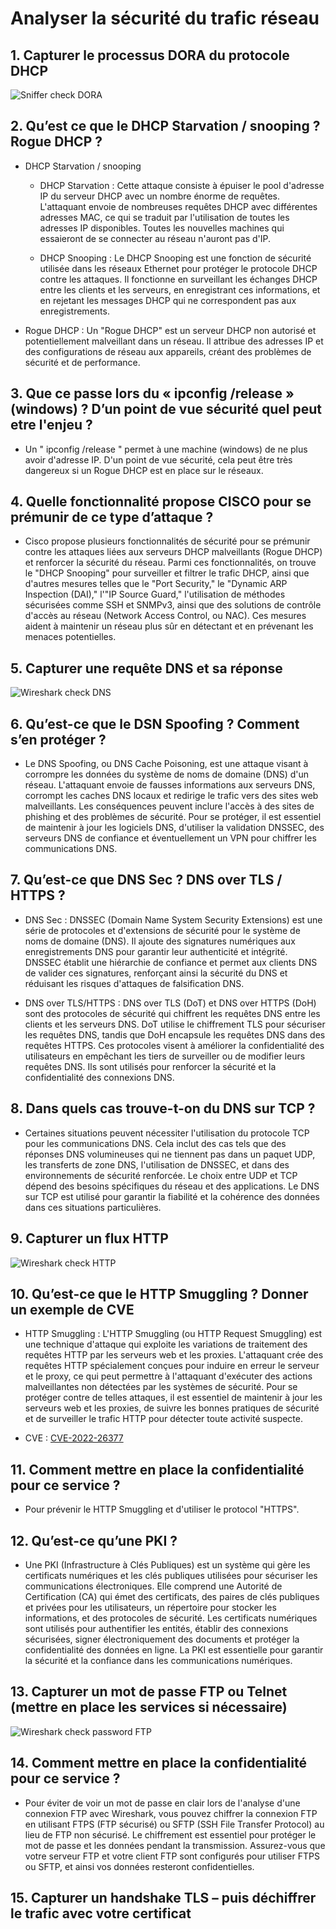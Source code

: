 # Analyser la sécurité du trafic réseau


## 1. Capturer le processus DORA du protocole DHCP

![Sniffer check DORA](https://cdn.discordapp.com/attachments/1036557173943185491/1164500994323918938/image.png?ex=65437110&is=6530fc10&hm=35d20e772053abea3784043e3adbd7a550705b93e439c047c2e9c91945c1fc48&)

## 2. Qu’est ce que le DHCP Starvation / snooping ? Rogue DHCP ?

- DHCP Starvation / snooping 
    - DHCP Starvation : Cette attaque consiste à épuiser le pool d'adresse IP du serveur DHCP avec un nombre énorme de requêtes. L'attaquant envoie de nombreuses requêtes DHCP avec différentes adresses MAC, ce qui se traduit par l'utilisation de toutes les adresses IP disponibles. Toutes les nouvelles machines qui essaieront de se connecter au réseau n'auront pas d'IP.

    - DHCP Snooping : Le DHCP Snooping est une fonction de sécurité utilisée dans les réseaux Ethernet pour protéger le protocole DHCP contre les attaques. Il fonctionne en surveillant les échanges DHCP entre les clients et les serveurs, en enregistrant ces informations, et en rejetant les messages DHCP qui ne correspondent pas aux enregistrements.

- Rogue DHCP : Un "Rogue DHCP" est un serveur DHCP non autorisé et potentiellement malveillant dans un réseau. Il attribue des adresses IP et des configurations de réseau aux appareils, créant des problèmes de sécurité et de performance.

## 3. Que ce passe lors du « ipconfig /release » (windows) ? D’un point de vue sécurité quel peut etre l'enjeu ?

- Un " ipconfig /release " permet à une machine (windows) de ne plus avoir d'adresse IP. D'un point de vue sécurité, cela peut être très dangereux si un Rogue DHCP est en place sur le réseaux.

## 4. Quelle fonctionnalité propose CISCO pour se prémunir de ce type d’attaque ?

- Cisco propose plusieurs fonctionnalités de sécurité pour se prémunir contre les attaques liées aux serveurs DHCP malveillants (Rogue DHCP) et renforcer la sécurité du réseau. Parmi ces fonctionnalités, on trouve le "DHCP Snooping" pour surveiller et filtrer le trafic DHCP, ainsi que d'autres mesures telles que le "Port Security," le "Dynamic ARP Inspection (DAI)," l'"IP Source Guard," l'utilisation de méthodes sécurisées comme SSH et SNMPv3, ainsi que des solutions de contrôle d'accès au réseau (Network Access Control, ou NAC). Ces mesures aident à maintenir un réseau plus sûr en détectant et en prévenant les menaces potentielles.

## 5. Capturer une requête DNS et sa réponse

![Wireshark check DNS](https://cdn.discordapp.com/attachments/1036557173943185491/1164501353834483783/image.png?ex=65437166&is=6530fc66&hm=c5ad6b2fca9c412d957229c8e9fbceb5b26dd7a61c31ebb23822ff74402f0868&)

## 6. Qu’est-ce que le DSN Spoofing ? Comment s’en protéger ?

- Le DNS Spoofing, ou DNS Cache Poisoning, est une attaque visant à corrompre les données du système de noms de domaine (DNS) d'un réseau. L'attaquant envoie de fausses informations aux serveurs DNS, corrompt les caches DNS locaux et redirige le trafic vers des sites web malveillants. Les conséquences peuvent inclure l'accès à des sites de phishing et des problèmes de sécurité. Pour se protéger, il est essentiel de maintenir à jour les logiciels DNS, d'utiliser la validation DNSSEC, des serveurs DNS de confiance et éventuellement un VPN pour chiffrer les communications DNS.

## 7. Qu’est-ce que DNS Sec ? DNS over TLS / HTTPS ?

- DNS Sec : DNSSEC (Domain Name System Security Extensions) est une série de protocoles et d'extensions de sécurité pour le système de noms de domaine (DNS). Il ajoute des signatures numériques aux enregistrements DNS pour garantir leur authenticité et intégrité. DNSSEC établit une hiérarchie de confiance et permet aux clients DNS de valider ces signatures, renforçant ainsi la sécurité du DNS et réduisant les risques d'attaques de falsification DNS.

- DNS over TLS/HTTPS : DNS over TLS (DoT) et DNS over HTTPS (DoH) sont des protocoles de sécurité qui chiffrent les requêtes DNS entre les clients et les serveurs DNS. DoT utilise le chiffrement TLS pour sécuriser les requêtes DNS, tandis que DoH encapsule les requêtes DNS dans des requêtes HTTPS. Ces protocoles visent à améliorer la confidentialité des utilisateurs en empêchant les tiers de surveiller ou de modifier leurs requêtes DNS. Ils sont utilisés pour renforcer la sécurité et la confidentialité des connexions DNS.

## 8. Dans quels cas trouve-t-on du DNS sur TCP ?

- Certaines situations peuvent nécessiter l'utilisation du protocole TCP pour les communications DNS. Cela inclut des cas tels que des réponses DNS volumineuses qui ne tiennent pas dans un paquet UDP, les transferts de zone DNS, l'utilisation de DNSSEC, et dans des environnements de sécurité renforcée. Le choix entre UDP et TCP dépend des besoins spécifiques du réseau et des applications. Le DNS sur TCP est utilisé pour garantir la fiabilité et la cohérence des données dans ces situations particulières.

## 9. Capturer un flux HTTP

![Wireshark check HTTP](https://cdn.discordapp.com/attachments/1036557173943185491/1164509584615014443/image.png?ex=65437910&is=65310410&hm=6ad985f231c9927d318d7473a89600506445f0bb807951f3f81e9a223e84b657&)

## 10. Qu’est-ce que le HTTP Smuggling ? Donner un exemple de CVE

- HTTP Smuggling : L'HTTP Smuggling (ou HTTP Request Smuggling) est une technique d'attaque qui exploite les variations de traitement des requêtes HTTP par les serveurs web et les proxies. L'attaquant crée des requêtes HTTP spécialement conçues pour induire en erreur le serveur et le proxy, ce qui peut permettre à l'attaquant d'exécuter des actions malveillantes non détectées par les systèmes de sécurité. Pour se protéger contre de telles attaques, il est essentiel de maintenir à jour les serveurs web et les proxies, de suivre les bonnes pratiques de sécurité et de surveiller le trafic HTTP pour détecter toute activité suspecte.

- CVE : [CVE-2022-26377](https://nvd.nist.gov/vuln/detail/CVE-2022-26377)

## 11. Comment mettre en place la confidentialité pour ce service ?

- Pour prévenir le HTTP Smuggling et d'utiliser le protocol "HTTPS".

## 12. Qu’est-ce qu’une PKI ?

- Une PKI (Infrastructure à Clés Publiques) est un système qui gère les certificats numériques et les clés publiques utilisées pour sécuriser les communications électroniques. Elle comprend une Autorité de Certification (CA) qui émet des certificats, des paires de clés publiques et privées pour les utilisateurs, un répertoire pour stocker les informations, et des protocoles de sécurité. Les certificats numériques sont utilisés pour authentifier les entités, établir des connexions sécurisées, signer électroniquement des documents et protéger la confidentialité des données en ligne. La PKI est essentielle pour garantir la sécurité et la confiance dans les communications numériques.

## 13. Capturer un mot de passe FTP ou Telnet (mettre en place les services si nécessaire)

![Wireshark check password FTP](https://cdn.discordapp.com/attachments/1036557173943185491/1164551462735585300/image.png?ex=6543a011&is=65312b11&hm=330856401f106a3b5b4906d3ca0a6e716992729bdcd4a99da6be28fbf4145d70&)

## 14. Comment mettre en place la confidentialité pour ce service ?

- Pour éviter de voir un mot de passe en clair lors de l'analyse d'une connexion FTP avec Wireshark, vous pouvez chiffrer la connexion FTP en utilisant FTPS (FTP sécurisé) ou SFTP (SSH File Transfer Protocol) au lieu de FTP non sécurisé. Le chiffrement est essentiel pour protéger le mot de passe et les données pendant la transmission. Assurez-vous que votre serveur FTP et votre client FTP sont configurés pour utiliser FTPS ou SFTP, et ainsi vos données resteront confidentielles.

## 15. Capturer un handshake TLS – puis déchiffrer le trafic avec votre certificat